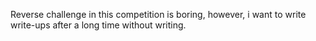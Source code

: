 Reverse challenge in this competition is boring, however, i want to write write-ups after a long time without writing.

# 